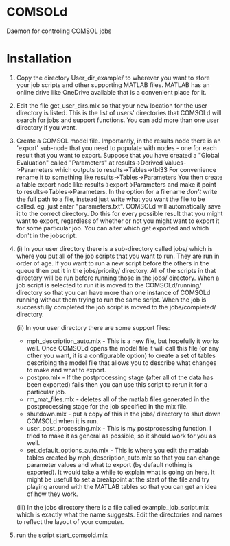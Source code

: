 # COMSOLd
Daemon for controling COMSOL jobs

# Installation
1) Copy the directory User_dir_example/ to wherever you want to store your job scripts and other supporting MATLAB files.  MATLAB has an online drive like OneDrive available that is a convenient place for it.

2) Edit the file get_user_dirs.mlx so that your new location for the user directory is listed.  This is the list of users' directories that COMSOLd will search for jobs and support functions.  You can add more than one user directory if you want.

3) Create a COMSOL model file.  Importantly, in the results node there is an 'export' sub-node that you need to populate with nodes - one for each result that you want to export.  Suppose that you have created a "Global Evaluation" called "Parameters" at
results->Derived Values- >Parameters
which outputs to 
results->Tables->tbl33
For convenience rename it to something like
results->Tables->Parameters
You then create a table export node like
results->export->Parameters
and make it point to results->Tables->Parameters.  In the option for a filename *don't* write the full path to a file, instead just write what you want the file to be called.  eg, just enter "parameters.txt".  COMSOLd will automatically save it to the correct directory.  Do this for every possible result that you might want to export, regardless of whether or not you might want to export it for some particular job.  You can alter which get exported and which don't in the jobscript.

4) (i) In your user directory there is a sub-directory called jobs/ which is where you put all of the job scripts that you want to run.  They are run in order of age.  If you want to run a new script before the others in the queue then put it in the jobs/priority/ directory.  All of the scripts in that directory will be run before running those in the jobs/ directory.  When a job script is selected to run it is moved to the COMSOLd/running/ directory so that you can have more than one instance of COMSOLd running without them trying to run the same script.  When the job is successfully completed the job script is moved to the jobs/completed/ directory.

   (ii) In your user directory there are some support files:
      * mph_description_auto.mlx - This is a new file, but hopefully it works well.  Once COMSOLd opens the model file it will call this file (or any other you want, it is a configurable option) to create a set of tables describing the model file that allows you to describe what changes to make and what to export.
      * postpro.mlx - If the postprocessing stage (after all of the data has been exported) fails then you can use this script to rerun it for a particular job.
      * rm_mat_files.mlx - deletes all of the matlab files generated in the postprocessing stage for the job specified in the mlx file.
      * shutdown.mlx - put a copy of this in the jobs/ directory to shut down COMSOLd when it is run.
      * user_post_processing.mlx - This is my postprocessing function.  I tried to make it as general as possible, so it should work for you as well.
      * set_default_options_auto.mlx - This is where you edit the matlab tables created by mph_description_auto.mlx so that you can change parameter values and what to export (by default nothing is exported).  It would take a while to explain what is going on here.  It might be usefull to set a breakpoint at the start of the file and try playing around with the MATLAB tables so that you can get an idea of how they work.

   (iii) In the jobs directory there is a file called example_job_script.mlx which is exactly what the name suggests. Edit the directories and names to reflect the layout of your computer.

5) run the script start_comsold.mlx
